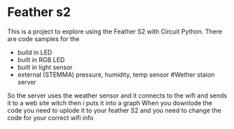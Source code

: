# Feather s2

This is a project to explore using the Feather S2 with Circuit Python. 
There are code samples for the

* build in LED
* built in RGB LED
* built in light sensor
* external (STEMMA) pressure, humidity, temp sensor
#Wether staion server

So the server uses the weather sensor and it connects to the wifi and sends it to a web site witch then i puts it into a graph
When you downlode the code you need to uplode it to your feather S2 and you need to change the code for your correct wifi info
